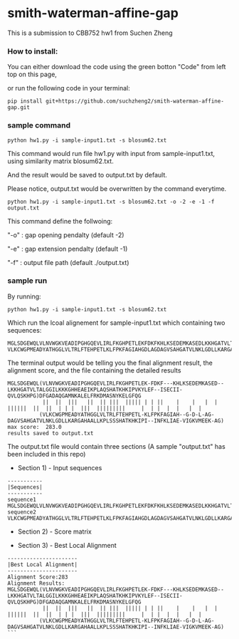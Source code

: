 # smith-waterman-affine-gap

This is a submission to CBB752 hw1 from Suchen Zheng

### How to install:

You can either download the code using the green botton "Code" from left top on this page,

or run the following code in your terminal:

```
pip install git+https://github.com/suchzheng2/smith-waterman-affine-gap.git
```

### sample command

```
python hw1.py -i sample-input1.txt -s blosum62.txt
```
This command would run file hw1.py with input from sample-input1.txt, using similarity matrix blosum62.txt. 

And the result would be saved to output.txt by default. 

Please notice, output.txt would be overwritten by the command everytime. 

```
python hw1.py -i sample-input1.txt -s blosum62.txt -o -2 -e -1 -f output.txt
```
This command define the follwoing:

"-o" : gap opening pendalty (default -2)

"-e" : gap extension pendalty (default -1)

"-f" : output file path (default ./output.txt)


### sample run

By running:
```
python hw1.py -i sample-input1.txt -s blosum62.txt
```
Which run the lcoal alignement for sample-input1.txt which containing two sequences:

```
MGLSDGEWQLVLNVWGKVEADIPGHGQEVLIRLFKGHPETLEKFDKFKHLKSEDEMKASEDLKKHGATVLTALGGILKKKGHHEAEIKPLAQSHATKHKIPVKYLEFISECIIQVLQSKHPGDFGADAQGAMNKALELFRKDMASNYKELGFQG
VLKCWGPMEADYATHGGLVLTRLFTEHPETLKLFPKFAGIAHGDLAGDAGVSAHGATVLNKLGDLLKARGAHAALLKPLSSSHATKHKIPIINFKLIAEVIGKVMEEKAG
```

The terminal output would be telling you the final alignment result, the alignment score, and the file containing the detailed results
```
MGLSDGEWQL(VLNVWGKVEADIPGHGQEVLIRLFKGHPETLEK-FDKF---KHLKSEDEMKASED--LKKHGATVLTALGGILKKKGHHEAEIKPLAQSHATKHKIPVKYLEF--ISECII-QVLQSKHPG)DFGADAQGAMNKALELFRKDMASNYKELGFQG
           ||  ||  |||   ||  || |||  ||||| | | ||    |    |   |  |     ||||||  ||  ||  | | |  |||  |||||||||     |  | |  |  |   |  |
          (VLKCWGPMEADYATHGGLVLTRLFTEHPETL-KLFPKFAGIAH--G-D-L-AG-DAGVSAHGATVLNKLGDLLKARGAHAALLKPLSSSHATKHKIPI--INFKLIAE-VIGKVMEEK-AG)
max score:  283.0
results saved to output.txt
```

The output.txt file would contain three sections (A sample "output.txt" has been included in this repo)

* Section 1) - Input sequences
```
-----------
|Sequences|
-----------
sequence1
MGLSDGEWQLVLNVWGKVEADIPGHGQEVLIRLFKGHPETLEKFDKFKHLKSEDEMKASEDLKKHGATVLTALGGILKKKGHHEAEIKPLAQSHATKHKIPVKYLEFISECIIQVLQSKHPGDFGADAQGAMNKALELFRKDMASNYKELGFQG
sequence2
VLKCWGPMEADYATHGGLVLTRLFTEHPETLKLFPKFAGIAHGDLAGDAGVSAHGATVLNKLGDLLKARGAHAALLKPLSSSHATKHKIPIINFKLIAEVIGKVMEEKAG
```

* Section 2) - Score matrix

* Section 3) - Best Local Alignment
```
----------------------
|Best Local Alignment|
----------------------
Alignment Score:283
Alignment Results:
MGLSDGEWQL(VLNVWGKVEADIPGHGQEVLIRLFKGHPETLEK-FDKF---KHLKSEDEMKASED--LKKHGATVLTALGGILKKKGHHEAEIKPLAQSHATKHKIPVKYLEF--ISECII-QVLQSKHPG)DFGADAQGAMNKALELFRKDMASNYKELGFQG
           ||  ||  |||   ||  || |||  ||||| | | ||    |    |   |  |     ||||||  ||  ||  | | |  |||  |||||||||     |  | |  |  |   |  |                                 
          (VLKCWGPMEADYATHGGLVLTRLFTEHPETL-KLFPKFAGIAH--G-D-L-AG-DAGVSAHGATVLNKLGDLLKARGAHAALLKPLSSSHATKHKIPI--INFKLIAE-VIGKVMEEK-AG)                       ```
